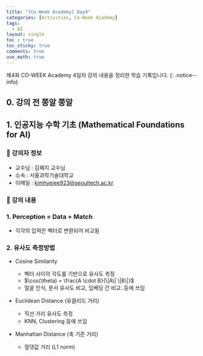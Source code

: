 ```yaml
---
title: "[Co-Week Academy] Day4"
categories: [Activities, Co-Week Academy]
tags:
  - AI
layout: single
toc : true
toc_sticky: true
comments: true
use_math: true
---
```


제4회 CO-WEEK Academy 4일차 강의 내용을 정리한 학습 기록입니다.
{: .notice--info}


## 0. 강의 전 쫑알 쫑알


## 1. 인공지능 수학 기초 (Mathematical Foundations for AI)
### 🐾 강의자 정보
- 교수님 : 김혜지 교수님
- 소속 : 서울과학기술대학교
- 이메일 : kimhyejee923@seoultech.ac.kr

### 🐾 강의 내용
### 1. Perception = Data + Match
- 각각의 입력은 벡터로 변환되어 비교됨

### 2. 유사도 측정방법
- Cosine Similarity
    - 벡터 사이의 각도를 기반으로 유사도 측정
    - $\cos(\theta) = \frac{A \cdot B}{\|A\| \|B\|}$
    - 얼굴 인식, 문서 유사도 비교, 임베딩 간 비교..등에 쓰임

- Euclidean Distance (유클리드 거리)
    - 직선 거리 유사도 측정
    - KNN, Clustering 등에 쓰임

- Manhattan Distance (축 기준 거리)
    - 절댓값 거리 (L1 norm)
